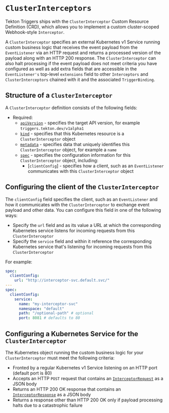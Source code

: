 <!--
---
linkTitle: "ClusterInterceptors"
weight: 5
---
-->
# `ClusterInterceptors`

Tekton Triggers ships with the `ClusterInterceptor` Custom Resource Definition (CRD), which allows you to implement a custom cluster-scoped Webhook-style `Interceptor`.

A `ClusterInterceptor` specifies an external Kubernetes v1 Service running custom business logic that receives the event payload from the
`EventListener` via an HTTP request and returns a processed version of the payload along with an HTTP 200 response. The `ClusterInterceptor` can also
halt processing if the event payload does not meet criteria you have configured as well as add extra fields that are accessible in the `EventListener's`
top-level `extensions` field to other `Interceptors` and `ClusterInterceptors` chained with it and the associated `TriggerBinding`.

## Structure of a `ClusterInterceptor`

A `ClusterInterceptor` definition consists of the following fields:
- Required:
  - [`apiVersion`][kubernetes-overview] - specifies the target API version, for example `triggers.tekton.dev/v1alpha1`
  - [`kind`][kubernetes-overview] - specifies that this Kubernetes resource is a `ClusterInterceptor` object
  - [`metadata`][kubernetes-overview] - specifies data that uniquely identifies this `ClusterInterceptor` object, for example a `name`
  - [`spec`][kubernetes-overview] - specifies the configuration information for this `ClusterInterceptor` object, including:
    - [`clientConfig`] -  specifies how a client, such as an `EventListener` communicates with this `ClusterInterceptor` object

[kubernetes-overview]:
  https://kubernetes.io/docs/concepts/overview/working-with-objects/kubernetes-objects/#required-fields

## Configuring the client of the `ClusterInterceptor`

The `clientConfig` field specifies the client, such as an `EventListener` and how it communicates with the `ClusterInterceptor` to exchange
event payload and other data. You can configure this field in one of the following ways:
- Specify the `url` field and as its value a URL at which the corresponding Kubernetes service listens for incoming requests from this `ClusterInterceptor`
- Specify the `service` field and within it reference the corresponding Kubernetes service that's listening for incoming requests from this `ClusterInterceptor`

For example:

```yaml
spec:
  clientConfig:
    url: "http://interceptor-svc.default.svc/"
---
spec:
  clientConfig:
    service:
      name: "my-interceptor-svc"
      namespace: "default"
      path: "/optional-path" # optional
      port: 8081 # defaults to 80
```

## Configuring a Kubernetes Service for the `ClusterInterceptor`

The Kubernetes object running the custom business logic for your `ClusterInterceptor` must meet the following criteria:
- Fronted by a regular Kubernetes v1 Service listening on an HTTP port (default port is 80)
- Accepts an HTTP `POST` request that contains an [`InterceptorRequest`](https://pkg.go.dev/github.com/tektoncd/triggers/pkg/apis/triggers/v1alpha1#InterceptorRequest) 
  as a JSON body
- Returns an HTTP 200 OK response that contains an [`InterceptorResponse`](https://pkg.go.dev/github.com/tektoncd/triggers/pkg/apis/triggers/v1alpha1#InterceptorResponse) 
  as a JSON body
- Returns a response other than HTTP 200 OK only if payload processing halts due to a catastrophic failure
